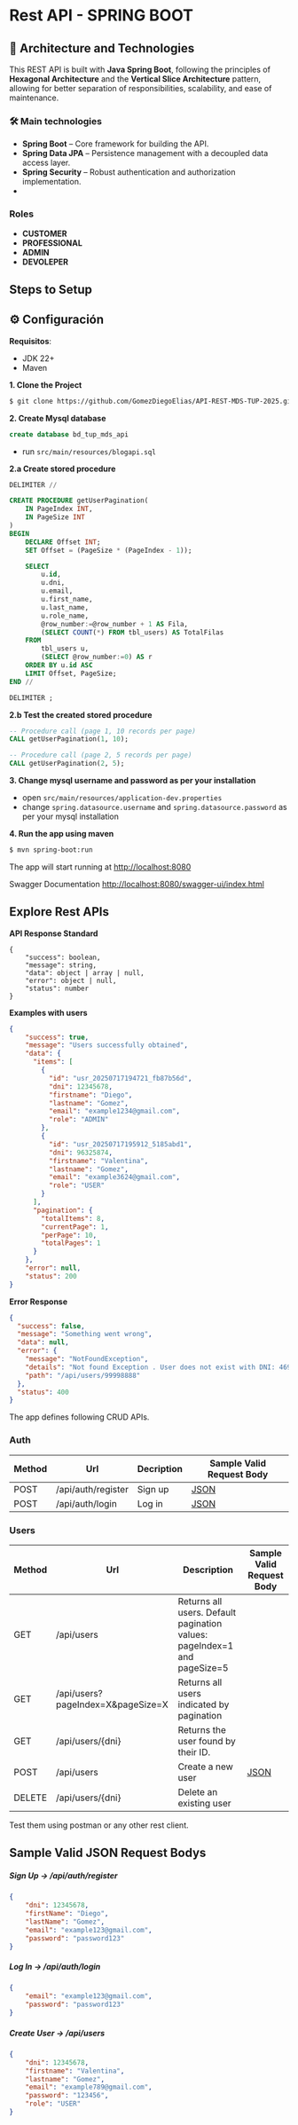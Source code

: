 # Rest API - SPRING BOOT

## 🧱 Architecture and Technologies

This REST API is built with **Java Spring Boot**, following the principles of **Hexagonal Architecture** and the **Vertical Slice Architecture** pattern, allowing for better separation of responsibilities, scalability, and ease of maintenance.

### 🛠️ Main technologies

- **Spring Boot** – Core framework for building the API.
- **Spring Data JPA** – Persistence management with a decoupled data access layer.
- **Spring Security** – Robust authentication and authorization implementation.
- 
### Roles
- **CUSTOMER**
- **PROFESSIONAL**
- **ADMIN**
- **DEVOLEPER**

## Steps to Setup

## ⚙️ Configuración
**Requisitos**:
   - JDK 22+
   - Maven

**1. Clone the Project**

```bash
$ git clone https://github.com/GomezDiegoElias/API-REST-MDS-TUP-2025.git
```

**2. Create Mysql database**
```sql
create database bd_tup_mds_api
```
- run `src/main/resources/blogapi.sql`

**2.a Create stored procedure**

```sql
DELIMITER //

CREATE PROCEDURE getUserPagination(
    IN PageIndex INT,
    IN PageSize INT
)
BEGIN
    DECLARE Offset INT;
    SET Offset = (PageSize * (PageIndex - 1));

    SELECT
        u.id,
        u.dni,
        u.email,
        u.first_name,
        u.last_name,
        u.role_name,
        @row_number:=@row_number + 1 AS Fila,
        (SELECT COUNT(*) FROM tbl_users) AS TotalFilas
    FROM 
        tbl_users u,
        (SELECT @row_number:=0) AS r
    ORDER BY u.id ASC
    LIMIT Offset, PageSize;
END //

DELIMITER ;
```


**2.b Test the created stored procedure**
```sql
-- Procedure call (page 1, 10 records per page)
CALL getUserPagination(1, 10);

-- Procedure call (page 2, 5 records per page)
CALL getUserPagination(2, 5);
```

**3. Change mysql username and password as per your installation**

+ open `src/main/resources/application-dev.properties`
+ change `spring.datasource.username` and `spring.datasource.password` as per your mysql installation

**4. Run the app using maven**

```bash
$ mvn spring-boot:run
```
The app will start running at <http://localhost:8080>

Swagger Documentation <http://localhost:8080/swagger-ui/index.html>

## Explore Rest APIs

**API Response Standard**
````text
{
    "success": boolean,
    "message": string,
    "data": object | array | null,
    "error": object | null,
    "status": number
}
````

**Examples with users**
````json
{
    "success": true,
    "message": "Users successfully obtained",
    "data": {
      "items": [
        {
          "id": "usr_20250717194721_fb87b56d",
          "dni": 12345678,
          "firstname": "Diego",
          "lastname": "Gomez",
          "email": "example1234@gmail.com",
          "role": "ADMIN"
        },
        {
          "id": "usr_20250717195912_5185abd1",
          "dni": 96325874,
          "firstname": "Valentina",
          "lastname": "Gomez",
          "email": "example3624@gmail.com",
          "role": "USER"
        }
      ],
      "pagination": {
        "totalItems": 8,
        "currentPage": 1,
        "perPage": 10,
        "totalPages": 1
      }
    },
    "error": null,
    "status": 200
}
````

**Error Response**
````json
{
  "success": false,
  "message": "Something went wrong",
  "data": null,
  "error": {
    "message": "NotFoundException",
    "details": "Not found Exception . User does not exist with DNI: 469242361",
    "path": "/api/users/99998888"
  },
  "status": 400
}
````

The app defines following CRUD APIs.

### Auth

| Method | Url                | Decription | Sample Valid Request Body | 
| ------ |--------------------| ---------- | --------------------------- |
| POST   | /api/auth/register | Sign up | [JSON](#signup) |
| POST   | /api/auth/login    | Log in | [JSON](#signin) |

### Users

| Method | Url                               | Description    | Sample Valid Request Body |
|--------|-----------------------------------|----------------|---------------------------|
| GET    | /api/users                        | Returns all users. Default pagination values: pageIndex=1 and pageSize=5               |                           |
| GET    | /api/users?pageIndex=X&pageSize=X | Returns all users indicated by pagination           |
| GET    | /api/users/{dni}                  | Returns the user found by their ID. |                           |
| POST   | /api/users                        | Create a new user | [JSON](#usercreate)       |
| DELETE | /api/users/{dni}                  | Delete an existing user |                           |

Test them using postman or any other rest client.

## Sample Valid JSON Request Bodys

##### <a id="signup">Sign Up -> /api/auth/register</a>
```json
{
    "dni": 12345678, 
    "firstName": "Diego", 
    "lastName": "Gomez", 
    "email": "example123@gmail.com", 
    "password": "password123"
}
```

##### <a id="signin">Log In -> /api/auth/login</a>
```json
{
    "email": "example123@gmail.com",
    "password": "password123"
}
```

##### <a id="usercreate">Create User -> /api/users</a>
```json
{
    "dni": 12345678,
    "firstname": "Valentina",
    "lastname": "Gomez",
    "email": "example789@gmail.com",
    "password": "123456",
    "role": "USER"
}
```
